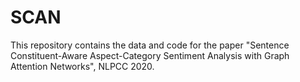 # SCAN
This repository contains the data and code for the paper "Sentence Constituent-Aware Aspect-Category Sentiment Analysis with Graph Attention Networks", NLPCC 2020.
